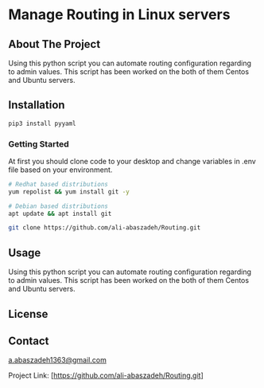 # Manage Routing in Linux servers


## About The Project

Using this python script you can automate routing configuration regarding to admin values. This script has been worked on the both of them Centos and Ubuntu servers.

## Installation

```bash
pip3 install pyyaml
```

### Getting Started

At first you should clone code to your desktop and change variables in .env file based on your environment.

```bash
# Redhat based distributions
yum repolist && yum install git -y 

# Debian based distributions
apt update && apt install git

git clone https://github.com/ali-abaszadeh/Routing.git
```


## Usage

Using this python script you can automate routing configuration regarding to admin values. This script has been worked on the both of them Centos and Ubuntu servers.


## License


## Contact

a.abaszadeh1363@gmail.com

Project Link: [https://github.com/ali-abaszadeh/Routing.git]
